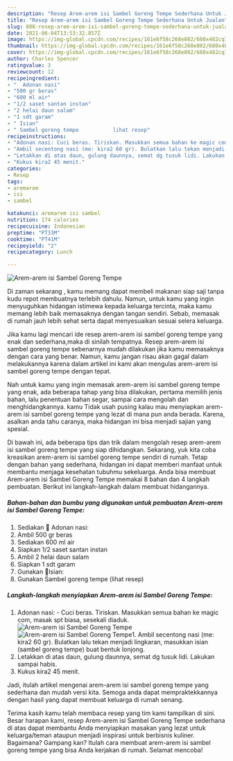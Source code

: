 ```yaml
---
description: "Resep Arem-arem isi Sambel Goreng Tempe Sederhana Untuk Jualan"
title: "Resep Arem-arem isi Sambel Goreng Tempe Sederhana Untuk Jualan"
slug: 808-resep-arem-arem-isi-sambel-goreng-tempe-sederhana-untuk-jualan
date: 2021-06-04T13:53:32.857Z
image: https://img-global.cpcdn.com/recipes/161e6f58c268e802/680x482cq70/arem-arem-isi-sambel-goreng-tempe-foto-resep-utama.jpg
thumbnail: https://img-global.cpcdn.com/recipes/161e6f58c268e802/680x482cq70/arem-arem-isi-sambel-goreng-tempe-foto-resep-utama.jpg
cover: https://img-global.cpcdn.com/recipes/161e6f58c268e802/680x482cq70/arem-arem-isi-sambel-goreng-tempe-foto-resep-utama.jpg
author: Charles Spencer
ratingvalue: 3
reviewcount: 12
recipeingredient:
- "  Adonan nasi"
- "500 gr beras"
- "600 ml air"
- "1/2 saset santan instan"
- "2 helai daun salam"
- "1 sdt garam"
- " Isian"
- " Sambel goreng tempe           lihat resep"
recipeinstructions:
- "Adonan nasi: Cuci beras. Tiriskan. Masukkan semua bahan ke magic com, masak spt biasa, sesekali diaduk."
- "Ambil secentong nasi (me: kira2 60 gr). Bulatkan lalu tekan menjadi lingkaran, masukkan isian (sambel goreng tempe) buat bentuk lonjong."
- "Letakkan di atas daun, gulung daunnya, semat dg tusuk lidi. Lakukan sampai habis."
- "Kukus kira2 45 menit."
categories:
- Resep
tags:
- aremarem
- isi
- sambel

katakunci: aremarem isi sambel 
nutrition: 174 calories
recipecuisine: Indonesian
preptime: "PT33M"
cooktime: "PT41M"
recipeyield: "2"
recipecategory: Lunch

---
```



![Arem-arem isi Sambel Goreng Tempe](https://img-global.cpcdn.com/recipes/161e6f58c268e802/680x482cq70/arem-arem-isi-sambel-goreng-tempe-foto-resep-utama.jpg)

Di zaman  sekarang , kamu memang dapat membeli makanan siap saji tanpa kudu repot membuatnya terlebih dahulu. Namun, untuk kamu yang ingin menyuguhkan hidangan istimewa kepada keluarga tercinta, maka kamu memang lebih baik memasaknya dengan tangan sendiri. Sebab, memasak di rumah jauh lebih sehat serta dapat menyesuaikan sesuai selera keluarga.

Jika kamu lagi mencari ide resep arem-arem isi sambel goreng tempe yang enak dan sederhana,maka di sinilah tempatnya. Resep arem-arem isi sambel goreng tempe  sebenarnya mudah dilakukan jika kamu memasaknya dengan cara yang benar. Namun, kamu jangan risau akan gagal dalam melakukannya 
karena dalam artikel ini kami akan mengulas arem-arem isi sambel goreng tempe dengan tepat.  



Nah untuk kamu yang ingin memasak arem-arem isi sambel goreng tempe yang enak, ada beberapa tahap yang bisa dilakukan, pertama memilih jenis bahan, lalu penentuan bahan segar, sampai cara mengolah dan menghidangkannya. kamu Tidak usah pusing kalau mau menyiapkan arem-arem isi sambel goreng tempe yang lezat di mana pun anda berada. Karena, asalkan anda  tahu caranya, maka hidangan ini bisa menjadi sajian yang spesial.

Di bawah ini, ada beberapa tips dan trik dalam mengolah resep arem-arem isi sambel goreng tempe yang siap dihidangkan. Sekarang, yuk kita coba kreasikan arem-arem isi sambel goreng tempe sendiri di rumah. Tetap dengan bahan yang sederhana, hidangan ini dapat memberi manfaat untuk membantu menjaga kesehatan tubuhmu sekeluarga. Anda bisa membuat Arem-arem isi Sambel Goreng Tempe memakai 8 bahan dan 4 langkah pembuatan. Berikut ini langkah-langkah dalam membuat hidangannya.

<!--inarticleads1-->

##### Bahan-bahan dan bumbu yang digunakan untuk pembuatan Arem-arem isi Sambel Goreng Tempe:

1. Sediakan  🌺 Adonan nasi:
1. Ambil 500 gr beras
1. Sediakan 600 ml air
1. Siapkan 1/2 saset santan instan
1. Ambil 2 helai daun salam
1. Siapkan 1 sdt garam
1. Gunakan  🌺Isian:
1. Gunakan  Sambel goreng tempe           (lihat resep)




<!--inarticleads2-->

##### Langkah-langkah menyiapkan Arem-arem isi Sambel Goreng Tempe:

1. Adonan nasi: - Cuci beras. Tiriskan. Masukkan semua bahan ke magic com, masak spt biasa, sesekali diaduk.
<img src="https://img-global.cpcdn.com/steps/f36be4df97d2d2fc/160x128cq70/arem-arem-isi-sambel-goreng-tempe-langkah-memasak-1-foto.jpg" alt="Arem-arem isi Sambel Goreng Tempe"><img src="https://img-global.cpcdn.com/steps/2b713f990e7674c8/160x128cq70/arem-arem-isi-sambel-goreng-tempe-langkah-memasak-1-foto.jpg" alt="Arem-arem isi Sambel Goreng Tempe">1. Ambil secentong nasi (me: kira2 60 gr). Bulatkan lalu tekan menjadi lingkaran, masukkan isian (sambel goreng tempe) buat bentuk lonjong.
1. Letakkan di atas daun, gulung daunnya, semat dg tusuk lidi. Lakukan sampai habis.
1. Kukus kira2 45 menit.




Jadi, itulah artikel mengenai  arem-arem isi sambel goreng tempe  yang sederhana dan mudah versi kita. Semoga anda dapat mempraktekkannya dengan hasil yang dapat membuat keluarga di rumah senang. 

Terima kasih kamu telah membaca resep yang tim kami tampilkan di sini. Besar harapan kami, resep  Arem-arem isi Sambel Goreng Tempe sederhana di atas dapat membantu Anda menyiapkan masakan yang lezat untuk keluarga/teman ataupun menjadi inspirasi untuk berbisnis kuliner. Bagaimana? Gampang kan? Itulah cara membuat arem-arem isi sambel goreng tempe yang bisa Anda kerjakan di rumah. Selamat mencoba!

